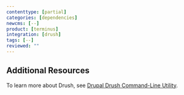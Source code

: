 ```yaml
---
contenttype: [partial]
categories: [dependencies]
newcms: [--]
product: [terminus]
integration: [drush]
tags: [--]
reviewed: ""
---
```


## Additional Resources

To learn more about Drush, see [Drupal Drush Command-Line Utility](/guides/drush).
